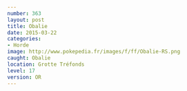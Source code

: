```yaml
---
number: 363
layout: post
title: Obalie
date: 2015-03-22
categories:
- Horde
image: http://www.pokepedia.fr/images/f/ff/Obalie-RS.png
caught: Obalie
location: Grotte Tréfonds
level: 17
version: OR
---
```

